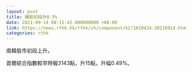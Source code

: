 ```yaml
---
layout: post
title: 韓股初段升0.5%
date: 2021-09-14 08:11:42.000000000 +08:00
link: https://news.rthk.hk/rthk/ch/component/k2/1610424-20210914.htm
categories: rthk
---
```


南韓股市初段上升。

首爾綜合指數較早時報3143點，升15點，升幅0.49%。
